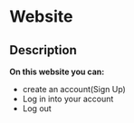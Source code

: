 # Website
##  Description
**On this website you can:**
- create an account(Sign Up)
- Log in into your account
- Log out
